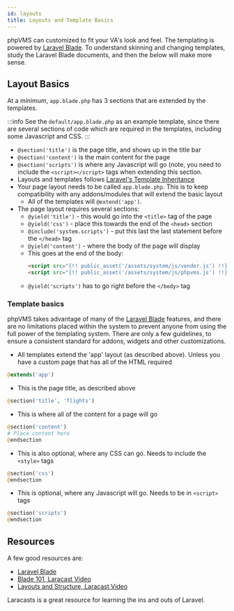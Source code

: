 ```yaml
---
id: layouts
title: Layouts and Template Basics
---
```

phpVMS can customized to fit your VA's look and feel. The templating is powered by [Laravel Blade](https://laravel.com/docs/7.x/blade). To understand skinning and changing templates, study the Laravel Blade documents, and then the below will make more sense.

## Layout Basics

At a minimum, `app.blade.php` has 3 sections that are extended by the templates.

:::info
See the `default/app.blade.php` as an example template, since there are several sections of code which are required in the templates, including some Javascript and CSS.
:::

- `@section('title')` is the page title, and shows up in the title bar
- `@section('content')` is the main content for the page
- `@section('scripts')` is where any Javascript will go (note, you need to include the `<script></script>` tags when extending this section.
- Layouts and templates follows [Laravel's Template Inheritance](https://laravel.com/docs/5.6/blade#template-inheritance)
- Your page layout needs to be called `app.blade.php`. This is to keep compatibility with any addons/modules that will extend the basic layout
  - All of the templates will `@extend('app')`.
- The page layout requires several sections:
  - `@yield('title')` - this would go into the `<title>` tag of the page
  - `@yield('css')` - place this towards the end of the `<head>` section
  - `@include('system.scripts')` - put this last the last statement before the `</head>` tag
  - `@yield('content')` - where the body of the page will display
  - This goes at the end of the body:
    ```html
    <script src="{!! public_asset('/assets/system/js/vendor.js') !!}?v={!! time() !!}"></script>
    <script src="{!! public_asset('/assets/system/js/phpvms.js') !!}?v={!! time() !!}"></script>
    ```
  - `@yield('scripts')` has to go right before the `</body>` tag

### Template basics

phpVMS takes advantage of many of the [Laravel Blade](https://laravel.com/docs/5.6/blade) features, and there are no limitations placed within the system to prevent anyone from using the full power of the templating system. There are only a few guidelines, to ensure a consistent standard for addons, widgets and other customizations.

- All templates extend the 'app' layout (as described above). Unless you have a custom page that has all of the HTML required

```php 
@extends('app')
```

- This is the page title, as described above

```php
@section('title', 'flights')
```

- This is where all of the content for a page will go

```php
@section('content')
# Place content here
@endsection
```

- This is also optional, where any CSS can go. Needs to include the `<style>` tags
```php
@section('css')
@endsection
```

- This is optional, where any Javascript will go. Needs to be in `<script>` tags
```php
@section('scripts')
@endsection
```


## Resources

A few good resources are:

- [Laravel Blade](https://laravel.com/docs/5.5/blade)
- [Blade 101, Laracast Video](https://laracasts.com/series/laravel-5-fundamentals/episodes/5)
- [Layouts and Structure, Laracast Video](https://laracasts.com/series/laravel-from-scratch-2017/episodes/10)

Laracasts is a great resource for learning the ins and outs of Laravel.